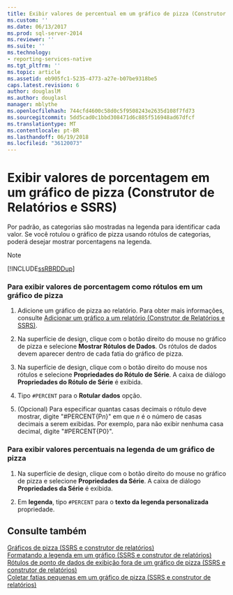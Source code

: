 ```yaml
---
title: Exibir valores de percentual em um gráfico de pizza (Construtor de Relatórios e SSRS) | Microsoft Docs
ms.custom: ''
ms.date: 06/13/2017
ms.prod: sql-server-2014
ms.reviewer: ''
ms.suite: ''
ms.technology:
- reporting-services-native
ms.tgt_pltfrm: ''
ms.topic: article
ms.assetid: eb905fc1-5235-4773-a27e-b07be9318be5
caps.latest.revision: 6
author: douglaslM
ms.author: douglasl
manager: mblythe
ms.openlocfilehash: 744cfd4600c58d0c5f9508243e2635d108f7fd73
ms.sourcegitcommit: 5dd5cad0c1bbd308471d6c885f516948ad67dfcf
ms.translationtype: MT
ms.contentlocale: pt-BR
ms.lasthandoff: 06/19/2018
ms.locfileid: "36120073"
---
```

# <a name="display-percentage-values-on-a-pie-chart-report-builder-and-ssrs"></a>Exibir valores de porcentagem em um gráfico de pizza (Construtor de Relatórios e SSRS)
  Por padrão, as categorias são mostradas na legenda para identificar cada valor. Se você rotulou o gráfico de pizza usando rótulos de categorias, poderá desejar mostrar porcentagens na legenda.  
  
> [!NOTE]  
>  [!INCLUDE[ssRBRDDup](../../includes/ssrbrddup-md.md)]  
  
### <a name="to-display-percentage-values-as-labels-on-a-pie-chart"></a>Para exibir valores de porcentagem como rótulos em um gráfico de pizza  
  
1.  Adicione um gráfico de pizza ao relatório. Para obter mais informações, consulte [Adicionar um gráfico a um relatório &#40;Construtor de Relatórios e SSRS&#41;](add-a-chart-to-a-report-report-builder-and-ssrs.md).  
  
2.  Na superfície de design, clique com o botão direito do mouse no gráfico de pizza e selecione **Mostrar Rótulos de Dados**. Os rótulos de dados devem aparecer dentro de cada fatia do gráfico de pizza.  
  
3.  Na superfície de design, clique com o botão direito do mouse nos rótulos e selecione **Propriedades do Rótulo de Série**. A caixa de diálogo **Propriedades do Rótulo de Série** é exibida.  
  
4.  Tipo `#PERCENT` para o **Rotular dados** opção.  
  
5.  (Opcional) Para especificar quantas casas decimais o rótulo deve mostrar, digite "#PERCENT{P*n*}" em que *n* é o número de casas decimais a serem exibidas. Por exemplo, para não exibir nenhuma casa decimal, digite "#PERCENT{P0}".  
  
### <a name="to-display-percentage-values-in-the-legend-of-a-pie-chart"></a>Para exibir valores percentuais na legenda de um gráfico de pizza  
  
1.  Na superfície de design, clique com o botão direito do mouse no gráfico de pizza e selecione **Propriedades da Série**. A caixa de diálogo **Propriedades da Série** é exibida.  
  
2.  Em **legenda**, tipo `#PERCENT` para o **texto da legenda personalizada** propriedade.  
  
## <a name="see-also"></a>Consulte também  
 [Gráficos de pizza &#40;SSRS e construtor de relatórios&#41;](charts-report-builder-and-ssrs.md)   
 [Formatando a legenda em um gráfico &#40;SSRS e construtor de relatórios&#41;](chart-legend-formatting-report-builder.md)   
 [Rótulos de ponto de dados de exibição fora de um gráfico de pizza &#40;SSRS e construtor de relatórios&#41;](display-data-point-labels-outside-a-pie-chart-report-builder-and-ssrs.md)   
 [Coletar fatias pequenas em um gráfico de pizza &#40;SSRS e construtor de relatórios&#41;](collect-small-slices-on-a-pie-chart-report-builder-and-ssrs.md)  
  
  